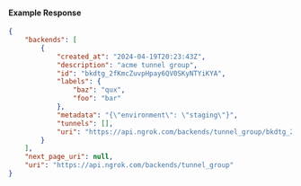 <!-- Code generated for API Clients. DO NOT EDIT. -->

#### Example Response

```json
{
	"backends": [
		{
			"created_at": "2024-04-19T20:23:43Z",
			"description": "acme tunnel group",
			"id": "bkdtg_2fKmcZuvpHpay6QV0SKyNTYiKYA",
			"labels": {
				"baz": "qux",
				"foo": "bar"
			},
			"metadata": "{\"environment\": \"staging\"}",
			"tunnels": [],
			"uri": "https://api.ngrok.com/backends/tunnel_group/bkdtg_2fKmcZuvpHpay6QV0SKyNTYiKYA"
		}
	],
	"next_page_uri": null,
	"uri": "https://api.ngrok.com/backends/tunnel_group"
}
```
